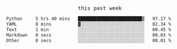 

<p align="center"><samp>this past week</samp></p>
<!--START_SECTION:waka-->

```txt
Python     5 hrs 40 mins   ████████████████████████▒   97.17 %
YAML       8 mins          ▓░░░░░░░░░░░░░░░░░░░░░░░░   02.34 %
Text       1 min           ░░░░░░░░░░░░░░░░░░░░░░░░░   00.45 %
Markdown   0 secs          ░░░░░░░░░░░░░░░░░░░░░░░░░   00.03 %
Other      0 secs          ░░░░░░░░░░░░░░░░░░░░░░░░░   00.01 %
```

<!--END_SECTION:waka-->


